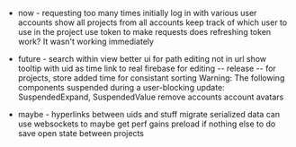 - now -
requesting too many times initially
log in with various user accounts
show all projects from all accounts
keep track of which user to use in the project
use token to make requests
does refreshing token work?  It wasn't working immediately

- future -
search within view
better ui for path editing not in url
show tooltip with uid as time
link to real firebase for editing
-- release --
for projects, store added time for consistant sorting
Warning: The following components suspended during a user-blocking update: SuspendedExpand, SuspendedValue
remove accounts
account avatars

- maybe -
hyperlinks between uids and stuff
migrate serialized data
can use websockets to maybe get perf gains
preload if nothing else to do
save open state between projects
